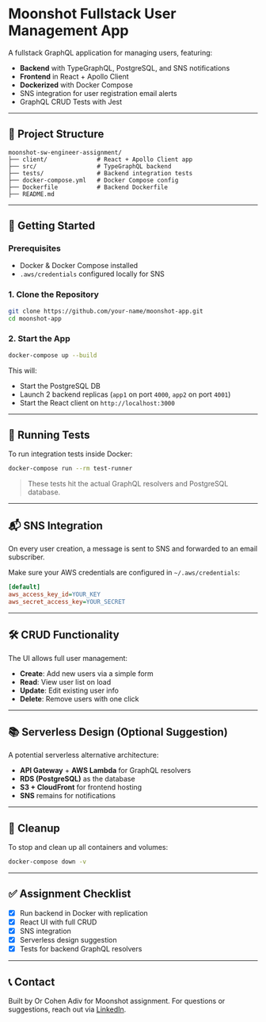 # Moonshot Fullstack User Management App

A fullstack GraphQL application for managing users, featuring:
- **Backend** with TypeGraphQL, PostgreSQL, and SNS notifications
- **Frontend** in React + Apollo Client
- **Dockerized** with Docker Compose
- SNS integration for user registration email alerts
- GraphQL CRUD Tests with Jest

---

## 📁 Project Structure

```
moonshot-sw-engineer-assignment/
├── client/              # React + Apollo Client app
├── src/                 # TypeGraphQL backend
├── tests/               # Backend integration tests
├── docker-compose.yml   # Docker Compose config
├── Dockerfile           # Backend Dockerfile
├── README.md
```

---

## 🚀 Getting Started

### Prerequisites
- Docker & Docker Compose installed
- `.aws/credentials` configured locally for SNS

### 1. Clone the Repository

```bash
git clone https://github.com/your-name/moonshot-app.git
cd moonshot-app
```

### 2. Start the App

```bash
docker-compose up --build
```

This will:
- Start the PostgreSQL DB
- Launch 2 backend replicas (`app1` on port `4000`, `app2` on port `4001`)
- Start the React client on `http://localhost:3000`

---

## 🧪 Running Tests

To run integration tests inside Docker:

```bash
docker-compose run --rm test-runner
```

> These tests hit the actual GraphQL resolvers and PostgreSQL database.

---

## 📬 SNS Integration

On every user creation, a message is sent to SNS and forwarded to an email subscriber.

Make sure your AWS credentials are configured in `~/.aws/credentials`:

```ini
[default]
aws_access_key_id=YOUR_KEY
aws_secret_access_key=YOUR_SECRET
```

---

## 🛠 CRUD Functionality

The UI allows full user management:

- **Create**: Add new users via a simple form
- **Read**: View user list on load
- **Update**: Edit existing user info
- **Delete**: Remove users with one click

---

## 📚 Serverless Design (Optional Suggestion)

A potential serverless alternative architecture:
- **API Gateway** + **AWS Lambda** for GraphQL resolvers
- **RDS (PostgreSQL)** as the database
- **S3 + CloudFront** for frontend hosting
- **SNS** remains for notifications

---

## 🧼 Cleanup

To stop and clean up all containers and volumes:

```bash
docker-compose down -v
```

---

## ✅ Assignment Checklist

- [x] Run backend in Docker with replication
- [x] React UI with full CRUD
- [x] SNS integration
- [x] Serverless design suggestion
- [x] Tests for backend GraphQL resolvers

---

## 📞 Contact

Built by Or Cohen Adiv for Moonshot assignment. For questions or suggestions, reach out via [LinkedIn](https://www.linkedin.com/).
